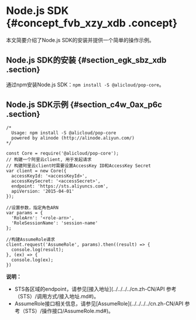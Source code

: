 # Node.js SDK {#concept_fvb_xzy_xdb .concept}

本文简要介绍了Node.js SDK的安装并提供一个简单的操作示例。

## Node.js SDK的安装 {#section_egk_sbz_xdb .section}

通过npm安装Node.js SDK：`npm install -S @alicloud/pop-core`。

## Node.js SDK示例 {#section_c4w_0ax_p6c .section}

``` {#codeblock_vxy_igi_mt4}
/*
  Usage: npm install -S @alicloud/pop-core
  powered by alinode (http://alinode.aliyun.com/)
*/

const Core = require('@alicloud/pop-core');
// 构建一个阿里云client, 用于发起请求
// 构建阿里云client时需要设置AccessKey ID和AccessKey Secret
var client = new Core({
  accessKeyId: '<accessKeyId>',
  accessKeySecret: '<accessSecret>',
  endpoint: 'https://sts.aliyuncs.com',
  apiVersion: '2015-04-01'
});

//设置参数，指定角色ARN
var params = {
  'RoleArn': '<role-arn>',
  'RoleSessionName': 'session-name'
};

//构建AssumeRole请求
client.request('AssumeRole', params).then((result) => {
  console.log(result);
}, (ex) => {
  console.log(ex);
})
```

**说明：** 

-   STS各区域的endpoint，请参见[接入地址](../../../../cn.zh-CN/API 参考（STS）/调用方式/接入地址.md#)。
-   AssumeRole接口相关信息，请参见[AssumeRole](../../../../cn.zh-CN/API 参考（STS）/操作接口/AssumeRole.md#)。

